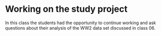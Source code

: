 # Working on the study project

In this class the students had the opportunity to continue working and ask questions about their analysis of the WW2 data set discussed in class 06.